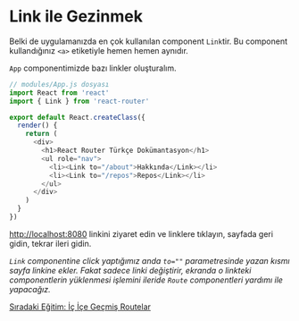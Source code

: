 <h1>Link ile Gezinmek</h1>

Belki de uygulamanızda en çok kullanılan component `Link`tir. Bu component kullandığınız `<a>` etiketiyle hemen hemen aynıdır.

`App` componentimizde bazı linkler oluşturalım.

```js
// modules/App.js dosyası
import React from 'react'
import { Link } from 'react-router'

export default React.createClass({
  render() {
    return (
      <div>
        <h1>React Router Türkçe Dokümantasyon</h1>
        <ul role="nav">
          <li><Link to="/about">Hakkında</Link></li>
          <li><Link to="/repos">Repos</Link></li>
        </ul>
      </div>
    )
  }
})
```

<a href="http://localhost:8080">http://localhost:8080</a> linkini ziyaret edin ve linklere tıklayın, sayfada geri gidin, tekrar ileri gidin.

<i>`Link` componentine click yaptığımız anda `to=""` parametresinde yazan kısmı sayfa linkine ekler. Fakat sadece linki değiştirir, ekranda o linkteki componentlerin yüklenmesi işlemini ileride `Route` componentleri yardımı ile yapacağız.</i>

<a href="https://omergulcicek.github.io/react-router/ic-ice-gecmis-routelar">Sıradaki Eğitim: İç İçe Geçmiş Routelar</a> 
